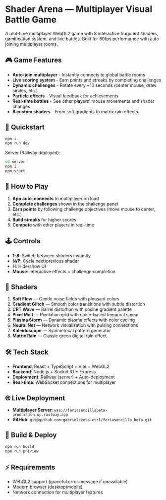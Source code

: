 # Shader Arena — Multiplayer Visual Battle Game

A real-time multiplayer WebGL2 game with 8 interactive fragment shaders, gamification system, and live battles. Built for 60fps performance with auto-joining multiplayer rooms.

## 🎮 Game Features

- **Auto-join multiplayer** - Instantly connects to global battle rooms
- **Live scoring system** - Earn points and streaks by completing challenges
- **Dynamic challenges** - Rotate every ~10 seconds (center mouse, draw circles, etc.)
- **Particle effects** - Visual feedback for achievements
- **Real-time battles** - See other players' mouse movements and shader changes
- **8 custom shaders** - From soft gradients to matrix rain effects

## 🚀 Quickstart

```bash
npm i
npm run dev
```

Server (Railway deployed):
```bash
cd server
npm i
npm start
```

## 🎯 How to Play

1. **App auto-connects** to multiplayer on load
2. **Complete challenges** shown in the challenge panel
3. **Earn points** by following challenge objectives (move mouse to center, etc.)
4. **Build streaks** for higher scores
5. **Compete** with other players in real-time

## 🕹️ Controls

- **1-8**: Switch between shaders instantly
- **N/P**: Cycle next/previous shader
- **H**: Hide/show UI
- **Mouse**: Interactive effects + challenge completion

## 🎨 Shaders

1. **Soft Flow** — Gentle noise fields with pleasant colors
2. **Gradient Glitch** — Smooth color transitions with subtle distortion
3. **CRT Wave** — Barrel distortion with cosine gradient palette
4. **Pixel Melt** — Pixelation grid with noise-based temporal smear
5. **Plasma Storm** — Dynamic plasma effects with color cycling
6. **Neural Net** — Network visualization with pulsing connections
7. **Kaleidoscope** — Symmetrical pattern generator
8. **Matrix Rain** — Classic green digital rain effect

## 🛠️ Tech Stack

- **Frontend**: React + TypeScript + Vite + WebGL2
- **Backend**: Node.js + Socket.IO + Express
- **Deployment**: Railway (server) + Auto-deployment
- **Real-time**: WebSocket connections for multiplayer

## 🌐 Live Deployment

- **Multiplayer Server**: `wss://feriasencillabeta-production.up.railway.app`
- **GitHub**: `git@github.com:gabrielczeta-ctrl/feriasencilla_beta.git`

## 🎯 Build & Deploy

```bash
npm run build
npm run preview
```

## ⚡ Requirements

- WebGL2 support (graceful error message if unavailable)
- Modern browser (desktop/mobile)
- Network connection for multiplayer features